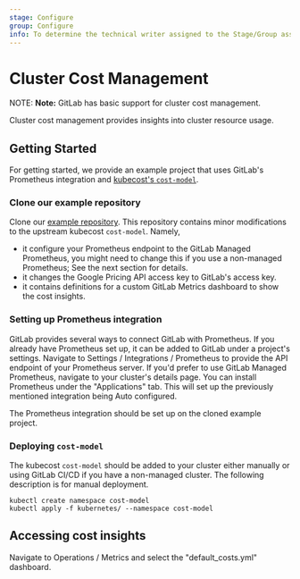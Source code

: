 ```yaml
---
stage: Configure
group: Configure
info: To determine the technical writer assigned to the Stage/Group associated with this page, see https://about.gitlab.com/handbook/engineering/ux/technical-writing/#designated-technical-writers
---
```


# Cluster Cost Management

NOTE: **Note:**
GitLab has basic support for cluster cost management. 

Cluster cost management provides insights into cluster resource usage. 

## Getting Started

For getting started, we provide an example project that uses GitLab's Prometheus integration and [kubecost's `cost-model`](https://github.com/kubecost/cost-model).

### Clone our example repository

Clone our [example repository](https://gitlab.com/gitlab-examples/kubecost-cost-model/). This repository contains minor modifications to the upstream kubecost `cost-model`. Namely, 

- it configure your Prometheus endpoint to the GitLab Managed Prometheus, you might need to change this if you use a non-managed Prometheus; See the next section for details. 
- it changes the Google Pricing API access key to GitLab's access key.
- it contains definitions for a custom GitLab Metrics dashboard to show the cost insights.

### Setting up Prometheus integration

GitLab provides several ways to connect GitLab with Prometheus. If you already have Prometheus set up, it can be added to GitLab under a project's settings. Navigate to Settings / Integrations / Prometheus to provide the API endpoint of your Prometheus server. If you'd prefer to use GitLab Managed Prometheus, navigate to your cluster's details page. You can install Prometheus under the "Applications" tab. This will set up the previously mentioned integration being Auto configured.

The Prometheus integration should be set up on the cloned example project.

### Deploying `cost-model`

The kubecost `cost-model` should be added to your cluster either manually or using GitLab CI/CD if you have a non-managed cluster. The following description is for manual deployment.

```
kubectl create namespace cost-model
kubectl apply -f kubernetes/ --namespace cost-model
```

## Accessing cost insights

Navigate to Operations / Metrics and select the "default_costs.yml" dashboard.